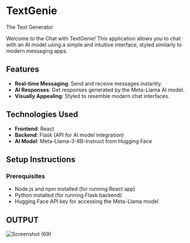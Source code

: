 # TextGenie
The Text Generator

Welcome to the Chat with TextGenie! This application allows you to chat with an AI model using a simple and intuitive interface, styled similarly to modern messaging apps.

## Features

- **Real-time Messaging**: Send and receive messages instantly.
- **AI Responses**: Get responses generated by the Meta-Llama AI model.
- **Visually Appealing**: Styled to resemble modern chat interfaces.

## Technologies Used

- **Frontend**: React
- **Backend**: Flask (API for AI model integration)
- **AI Model**: Meta-Llama-3-8B-Instruct from Hugging Face

## Setup Instructions

### Prerequisites

- Node.js and npm installed (for running React app)
- Python installed (for running Flask backend)
- Hugging Face API key for accessing the Meta-Llama model

## OUTPUT

![Screenshot (69)](https://github.com/user-attachments/assets/b4409d2b-d400-4b7b-9b23-1b011f1e3d85)



